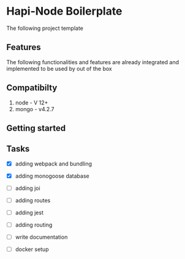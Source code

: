 # Hapi-Node Boilerplate
The following project template 


## Features
The following functionalities and features are already integrated and implemented to be used by out of the box

## Compatibilty

1. node - V 12+
2. mongo - v4.2.7


## Getting started





## Tasks


- [x] adding webpack and bundling
- [x] adding monogoose database
- [ ] adding joi 
- [ ] adding routes
- [ ] adding jest
- [ ] adding routing
- [ ] write documentation
- [ ] docker setup

